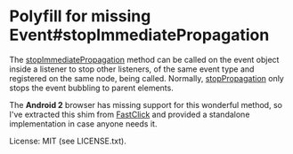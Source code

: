 # Polyfill for missing Event#stopImmediatePropagation

The [stopImmediatePropagation](https://developer.mozilla.org/en-US/docs/DOM/event.stopImmediatePropagation) method can be called on the event object inside a listener to stop other listeners, of the same event type and registered on the same node, being called. Normally, [stopPropagation](https://developer.mozilla.org/en-US/docs/DOM/event.stopPropagation) only stops the event bubbling to parent elements.

The **Android 2** browser has missing support for this wonderful method, so I've extracted this shim from [FastClick](https://github.com/ftlabs/fastclick) and provided a standalone implementation in case anyone needs it.

License: MIT (see LICENSE.txt).